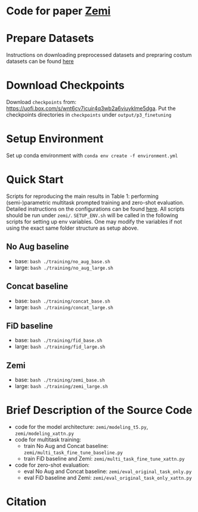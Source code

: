 
# Code for paper [Zemi]()

# Prepare Datasets
Instructions on downloading preprocessed datasets and prepraring costum datasets can be found [here](./data/README.md)  

# Download Checkpoints
Download `checkpoints` from: https://uofi.box.com/s/wnt6cv7icuir4q3wb2a6viuyklme5dga. Put the checkpoints directories in `checkpoints` under `output/p3_finetuning`

# Setup Environment
Set up conda environment with `conda env create -f environment.yml`

# Quick Start
Scripts for reproducing the main results in Table 1: performing (semi-)parametric multitask prompted training and zero-shot evaluation. Detailed instructions on the configurations can be found [here](./zemi/training/README.md).
All scripts should be run under `zemi/`.  `SETUP_ENV.sh` will be called in the following scripts for setting up env variables. One may modify the variables if not using the exact same folder structure as setup above.

## No Aug baseline 
- base: `bash ./training/no_aug_base.sh`
- large: `bash ./training/no_aug_large.sh`
## Concat baseline
- base: `bash ./training/concat_base.sh`
- large: `bash ./training/concat_large.sh`
## FiD baseline
- base: `bash ./training/fid_base.sh`
- large: `bash ./training/fid_large.sh`
## Zemi
- base: `bash ./training/zemi_base.sh`
- large: `bash ./training/zemi_large.sh`

# Brief Description of the Source Code
- code for the model architecture: `zemi/modeling_t5.py`, `zemi/modeling_xattn.py`
- code for multitask training: 
    - train No Aug and Concat baseline: `zemi/multi_task_fine_tune_baseline.py`
    - train FiD baseline and Zemi: `zemi/multi_task_fine_tune_xattn.py`
- code for zero-shot evaluation: 
    - eval No Aug and Concat baseline: `zemi/eval_original_task_only.py`
    - eval FiD baseline and Zemi: `zemi/eval_original_task_only_xattn.py`

# Citation
```
```
